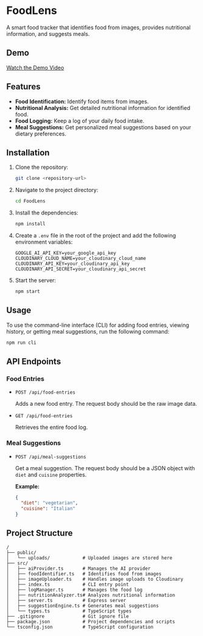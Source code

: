 # FoodLens

A smart food tracker that identifies food from images, provides nutritional information, and suggests meals.

## Demo

[Watch the Demo Video](https://drive.google.com/file/d/1xqeBxpJkWFm_dWJHXZbYWnN9nrXfwVcm/view?usp=sharing)

## Features

*   **Food Identification:** Identify food items from images.
*   **Nutritional Analysis:** Get detailed nutritional information for identified food.
*   **Food Logging:** Keep a log of your daily food intake.
*   **Meal Suggestions:** Get personalized meal suggestions based on your dietary preferences.

## Installation

1.  Clone the repository:
    ```bash
    git clone <repository-url>
    ```
2.  Navigate to the project directory:
    ```bash
    cd FoodLens
    ```
3.  Install the dependencies:
    ```bash
    npm install
    ```
4.  Create a `.env` file in the root of the project and add the following environment variables:
    ```
    GOOGLE_AI_API_KEY=your_google_api_key
    CLOUDINARY_CLOUD_NAME=your_cloudinary_cloud_name
    CLOUDINARY_API_KEY=your_cloudinary_api_key
    CLOUDINARY_API_SECRET=your_cloudinary_api_secret
    ```
5.  Start the server:
    ```bash
    npm start
    ```

## Usage

To use the command-line interface (CLI) for adding food entries, viewing history, or getting meal suggestions, run the following command:

```bash
npm run cli
```

## API Endpoints

### Food Entries

*   `POST /api/food-entries`

    Adds a new food entry. The request body should be the raw image data.

*   `GET /api/food-entries`

    Retrieves the entire food log.

### Meal Suggestions

*   `POST /api/meal-suggestions`

    Get a meal suggestion. The request body should be a JSON object with `diet` and `cuisine` properties.

    **Example:**
    ```json
    {
      "diet": "vegetarian",
      "cuisine": "Italian"
    }
    ```

## Project Structure

```
/
├── public/
│   └── uploads/            # Uploaded images are stored here
├── src/
│   ├── aiProvider.ts       # Manages the AI provider
│   ├── foodIdentifier.ts   # Identifies food from images
│   ├── imageUploader.ts    # Handles image uploads to Cloudinary
│   ├── index.ts            # CLI entry point
│   ├── logManager.ts       # Manages the food log
│   ├── nutritionAnalyzer.ts# Analyzes nutritional information
│   ├── server.ts           # Express server
│   ├── suggestionEngine.ts # Generates meal suggestions
│   └── types.ts            # TypeScript types
├── .gitignore              # Git ignore file
├── package.json            # Project dependencies and scripts
└── tsconfig.json           # TypeScript configuration
